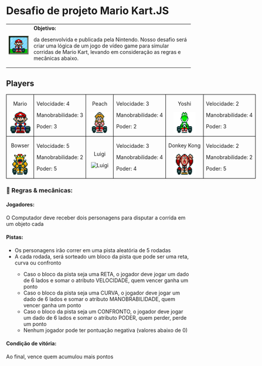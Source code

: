 <h1>Desafio de projeto Mario Kart.JS</h1>
<table>
  <tr>
    <td>
      <img src="Simulador-Mario-Kart/docs/header.gif" alt="Mario Kart" width="200">
    </td>
    <td>
        <b>Objetivo:</b>
        <p>da desenvolvida e publicada pela Nintendo. Nosso desafio será criar uma lógica de um jogo de vídeo game para simular corridas de Mario Kart, levando em consideração as regras e mecânicas abaixo.</p>
    </td>
  </tr>
</table>
<h2>Players</h2>
<table style="border-collapse: collapse; width: 800px; margin: 0;">
    <tr>
        <td style="border: 1px solid black; text-align: center;">
            <p>Mario</p>
            <img src="Simulador-Mario-Kart/docs/mario.gif" alt="Mario Kart" width="60" height="60">
        </td>
        <td style="border: 1px solid black; text-align: justify;">
            <p>Velocidade: 4</p>
            <p>Manobrabilidade: 3</p>
            <p>Poder: 3</p>
        </td>
        <td style="border: 1px solid black; text-align: center;">
            <p>Peach</p>
            <img src="Simulador-Mario-Kart/docs/peach.gif" alt="Peach" width="60" height="60">
        </td>
        <td style="border: 1px solid black; text-align: justify;">
            <p>Velocidade: 3</p>
            <p>Manobrabilidade: 4</p>
            <p>Poder: 2</p>
        </td>
        <td style="border: 1px solid black; text-align: center;">
            <p>Yoshi</p>
            <img src="Simulador-Mario-Kart/docs/yoshi.gif" alt="Yoshi" width="60" height="60">
        </td>
        <td style="border: 1px solid black; text-align: justify;">
            <p>Velocidade: 2</p>
            <p>Manobrabilidade: 4</p>
            <p>Poder: 3</p>
        </td>
    </tr>
    <tr>
        <td style="border: 1px solid black; text-align: center;">
            <p>Bowser</p>
            <img src="Simulador-Mario-Kart/docs/bowser.gif" alt="Bowser" width="60" height="60">
        </td>
        <td style="border: 1px solid black; text-align: justify;">
            <p>Velocidade: 5</p>
            <p>Manobrabilidade: 2</p>
            <p>Poder: 5</p>
        </td>
        <td style="border: 1px solid black; text-align: center;">
            <p>Luigi</p>
            <img src="../docs/luigi.gif" alt="Luigi" width="60" height="60">
        </td>
        <td style="border: 1px solid black; text-align: justify;">
            <p>Velocidade: 3</p>
            <p>Manobrabilidade: 4</p>
            <p>Poder: 4</p>
        </td>
        <td style="border: 1px solid black; text-align: center;">
            <p>Donkey Kong</p>
            <img src="Simulador-Mario-Kart/docs/dk.gif" alt="DK" width="60" height="60">
        </td>
        <td style="border: 1px solid black; text-align: justify;">
            <p>Velocidade: 2</p>
            <p>Manobrabilidade: 2</p>
            <p>Poder: 5</p>
        </td>
    </tr>
</table>
<h3>🎯 Regras & mecânicas:</h3>
<h4>Jogadores: </h4>
<p>O Computador deve receber dois personagens para disputar a corrida em um objeto cada</p>
<h4>Pistas: </h4>
<ul>
    <li>Os personagens irão correr em uma pista aleatória de 5 rodadas</li>
    <li>A cada rodada, será sorteado um bloco da pista que pode ser uma reta, curva ou confronto</li>
    <ul>
        <li>Caso o bloco da pista seja uma RETA, o jogador deve jogar um dado de 6 lados e somar o atributo VELOCIDADE, quem vencer ganha um ponto</li>
        <li>Caso o bloco da pista seja uma CURVA, o jogador deve jogar um dado de 6 lados e somar o atributo MANOBRABILIDADE, quem vencer ganha um ponto</li>
        <li>Caso o bloco da pista seja um CONFRONTO, o jogador deve jogar um dado de 6 lados e somar o atributo PODER, quem perder, perde um ponto</li>
        <li>Nenhum jogador pode ter pontuação negativa (valores abaixo de 0)</li>
    </ul>
</ul>
<h4>Condição de vitória:</h4>
<p>Ao final, vence quem acumulou mais pontos</p>
